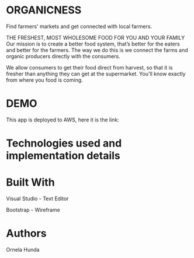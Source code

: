 # ORGANICNESS

Find farmers' markets and get connected with local farmers.

THE FRESHEST, MOST WHOLESOME FOOD FOR YOU AND YOUR FAMILY
Our mission is to create a better food system, that’s better for the eaters and better for the farmers. The way we do this is we connect the farms and organic producers directly with the consumers.

We allow consumers to get their food direct from harvest, so that it is fresher than anything they can get at the supermarket. You'll know exactly from where you food is coming.

# DEMO
This app is deployed to AWS, here it is the link:

# Technologies used and implementation details

# Built With

Visual Studio - Text Editor

Bootstrap - Wireframe

# Authors
Ornela Hunda